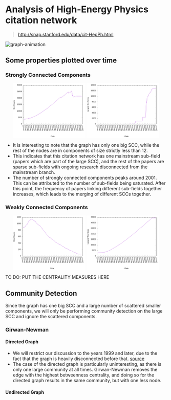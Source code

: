 # Analysis of High-Energy Physics citation network
> http://snap.stanford.edu/data/cit-HepPh.html

![graph-animation](./graphs/output.gif)

## Some properties plotted over time

### Strongly Connected Components

<p align="middle">
  <img src="plots/scc_counts.png" align="middle" width="45%" />
  <img src="plots/largest_scc_sizes.png" align="middle" width="45%" />
</p>

- It is interesting to note that the graph has only one big SCC, while the rest
  of the nodes are in components of size strictly less than 12. 
- This indicates that this citation network has one mainstream sub-field
  (papers which are part of the large SCC), and the rest of the papers are
  sparse sub-fields with ongoing research disconnected from the mainstream
  branch.
- The number of strongly connected components peaks around 2001. This can be
  attributed to the number of sub-fields being saturated. After this point, the
  frequency of papers linking different sub-fields together increases, which
  leads to the merging of different SCCs together.

### Weakly Connected Components

<p align="middle">
  <img src="plots/wcc_counts.png" align="middle" width="45%" />
  <img src="plots/largest_wcc_sizes.png" align="middle" width="45%" />
</p>

TO DO: PUT THE CENTRALITY MEASURES HERE

## Community Detection

Since the graph has one big SCC and a large number of scattered smaller
components, we will only be performing community detection on the large SCC and
ignore the scattered components.

### Girwan-Newman 

#### Directed Graph

- We will restrict our discussion to the years 1999 and later, due to the fact
  that the graph is heavily disconnected before that.
  [source](#strongly-connected-components)
- The case of the directed graph is particularly uninteresting, as there is
  only one large community at all times. Girwan-Newman removes the edge with
  the highest betweenness centrality, and doing so for the directed graph
  results in the same community, but with one less node.

#### Undirected Graph
